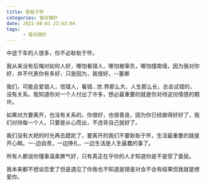 ```yaml
---
title: 耿耿于怀
categories: 每日摘抄
date: 2021-08-03 22:43:04
tags:  
      - 每日摘抄
---
```


中途下车的人很多，你不必耿耿于怀。  

我从来没有后悔对如何人好，哪怕看错人，哪怕被辜负，哪怕撞南墙，因为我对你好，并不代表你有多好，只是因为，我很好。--董卿  

我们，可能会爱错人，信错人，看错...世.界那么大，人生那么长，总会试错的，没有关系。我知道你对一个人付出了许多，想必最重要的就是你对待这份情感的期许。  

如果对方要离开，也没有关系的，你很好，也很善良，因为你已经做得好好了，我们对待每一个人，只要是从心而出，不违背自己就好了。  

我们没有大把的时光再去蹉跎了，要离开的我们不要耿耿于怀，生活最重要的就是开心嘛。一-边自责，一边挣扎，一边生活是人生最蠢的事了。  

所有人都说你懂事温柔脾气好，只有真正在乎你的人才知道你是不是受了委屈。  

我本来都不想谈恋爱了但是遇见了你我也不知道是错是对会不会有结果但我就是想爱你。  